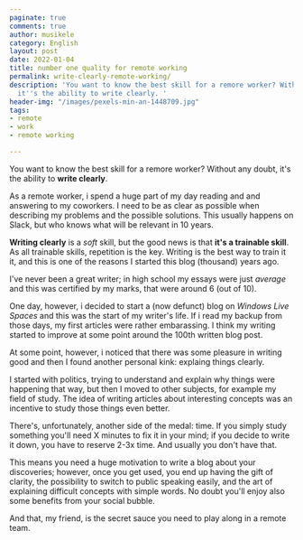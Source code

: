 ```yaml
---
paginate: true
comments: true
author: musikele
category: English
layout: post
date: 2022-01-04
title: number one quality for remote working
permalink: write-clearly-remote-working/
description: 'You want to know the best skill for a remore worker? Without any doubt,
  it''s the ability to write clearly. '
header-img: "/images/pexels-min-an-1448709.jpg"
tags:
- remote
- work
- remote working

---
```

You want to know the best skill for a remore worker? Without any doubt, it's the ability to **write clearly**.

As a remote worker, i spend a huge part of my day reading and and answering to my coworkers. I need to be as clear as possible when describing my problems and the possible solutions. This usually happens on Slack, but who knows what will be relevant in 10 years.

**Writing clearly** is a _soft_ skill, but the good news is that **it's a trainable skill**. As all trainable skills, repetition is the key. Writing is the best way to train it it, and this is one of the reasons I started this blog (thousand) years ago.

I've never been a great writer; in high school my essays were just _average_ and this was certified by my marks, that were around 6 (out of 10).

One day, however, i decided to start a (now defunct) blog on _Windows Live Spaces_ and this was the start of my writer's life. If i read my backup from those days, my first articles were rather embarassing. I think my writing started to improve at some point around the 100th written blog post.

At some point, however, i noticed that there was some pleasure in writing good and then I found another personal kink: explaing things clearly.

I started with politics, trying to understand and explain why things were happening that way, but then I moved to other subjects, for example my field of study. The idea of writing articles about interesting concepts was an incentive to study those things even better.

There's, unfortunately, another side of the medal: time. If you simply study something you'll need X minutes to fix it in your mind; if you decide to write it down, you have to reserve 2-3x time. And usually you don't have that.

This means you need a huge motivation to write a blog about your discoveries; however, once you get used, you end up having the gift of clarity, the possibility to switch to public speaking easily, and the art of explaining difficult concepts with simple words. No doubt you'll enjoy also some benefits from your social bubble.

And that, my friend, is the secret sauce you need to play along in a remote team.